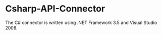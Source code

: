 Csharp-API-Connector
====================

The C# connector is written using .NET Framework 3.5 and Visual Studio 2008.
